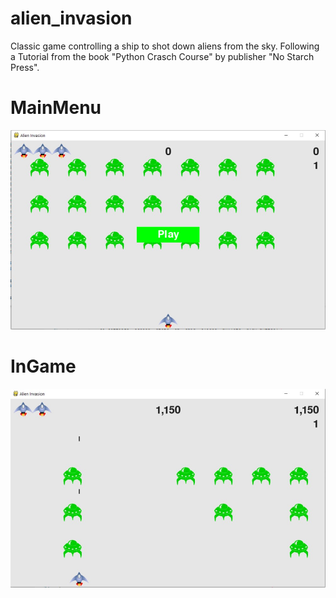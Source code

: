 # alien_invasion

Classic game controlling a ship to shot down aliens from the sky. 
Following a Tutorial from the book "Python Crasch Course" by publisher "No Starch Press".

MainMenu
========
![AlienInvasion Menu](/AlienInvasionPyGameMain.jpg)

InGame
========
![AlienInvasion InGame](/AlienInvasionPyGameInGame.jpg)
